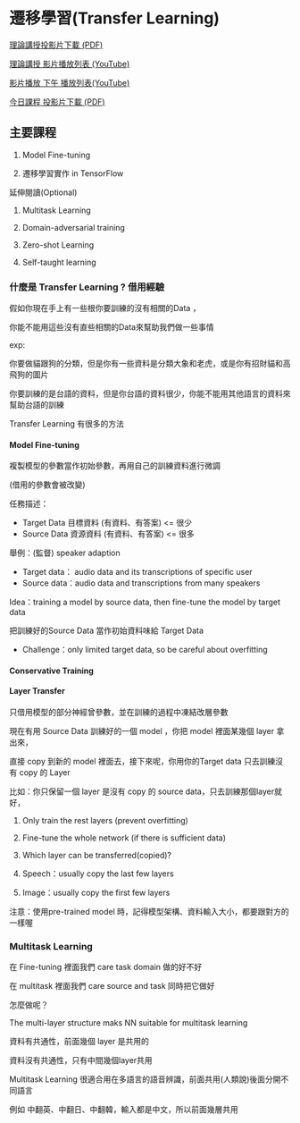 # 遷移學習\(Transfer Learning\)

[理論講授投影片下載 \(PDF\)](https://drive.google.com/file/d/1iQHZH5U_cTuwTDvxOec_DgDYmdtCK7Bo/view)

[理論講授 影片播放列表 \(YouTube\)](https://www.youtube.com/playlist?list=PL1f_B9coMEeB4GBkfyB_0xzbYAVcb6gOt)

[影片播放 下午 播放列表\(YouTube\)](#)

[今日課程 投影片下載 \(PDF\)](https://drive.google.com/file/d/1SwRHsUjOHpYBOgWOmWscqy92tKzXjjyq/view)

## 主要課程

1. Model Fine-tuning

2. 遷移學習實作 in TensorFlow

延伸閱讀\(Optional\)

1. Multitask Learning

2. Domain-adversarial training

3. Zero-shot Learning

4. Self-taught learning

### 什麼是 Transfer Learning ? 借用經驗

假如你現在手上有一些根你要訓練的沒有相關的Data ，

你能不能用這些沒有直些相關的Data來幫助我們做一些事情

exp:

你要做貓跟狗的分類，但是你有一些資料是分類大象和老虎，或是你有招財貓和高飛狗的圖片

你要訓練的是台語的資料，但是你台語的資料很少，你能不能用其他語言的資料來幫助台語的訓練

Transfer Learning 有很多的方法

#### Model Fine-tuning

複製模型的參數當作初始參數，再用自己的訓練資料進行微調

\(借用的參數會被改變\)

任務描述：

* Target Data 目標資料 \(有資料、有答案\) &lt;= 很少
* Source Data 資源資料 \(有資料、有答案\) &lt;= 很多

舉例：\(監督\) speaker adaption

* Target data： audio data and its transcriptions of specific user
* Source data：audio data and transcriptions from many speakers

Idea：training a model by source data, then fine-tune the model by target data

把訓練好的Source Data 當作初始資料味給 Target Data

* Challenge：only limited target data, so be careful about overfitting

#### 

#### Conservative Training

#### 

#### Layer Transfer

只借用模型的部分神經曾參數，並在訓練的過程中凍結改層參數

現在有用 Source Data 訓練好的一個 model ，你把 model 裡面某幾個 layer 拿出來，

直接 copy 到新的 model 裡面去，接下來呢，你用你的Target data 只去訓練沒有 copy 的 Layer

比如：你只保留一個 layer 是沒有 copy 的 source data，只去訓練那個layer就好，

1. Only train the rest layers \(prevent overfitting\)
2. Fine-tune the whole network \(if there is sufficient data\)

3. Which layer can be transferred\(copied\)?

4. Speech：usually copy the last few layers

5. Image：usually copy the first few layers

注意：使用pre-trained model 時，記得模型架構、資料輸入大小，都要跟對方的一樣喔



### Multitask Learning

在 Fine-tuning 裡面我們 care task domain 做的好不好

在 multitask 裡面我們 care source and task 同時把它做好

怎麼做呢？

The multi-layer structure maks NN suitable for multitask learning

資料有共通性，前面幾個 layer 是共用的

資料沒有共通性，只有中間幾個layer共用

Multitask Learning 很適合用在多語言的語音辨識，前面共用\(人類說\)後面分開不同語言

例如 中翻英、中翻日、中翻韓，輸入都是中文，所以前面幾層共用













